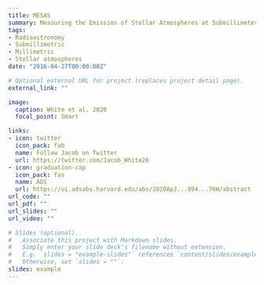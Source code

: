 ```yaml
---
title: MESAS
summary: Measuring the Emission of Stellar Atmospheres at Submillimeter/millimeter wavelengths.
tags:
- Radioastronomy
- Submillimetric
- Millimetric
- Stellar atmospheres
date: "2016-04-27T00:00:00Z"

# Optional external URL for project (replaces project detail page).
external_link: ""

image:
  caption: White et al. 2020
  focal_point: Smart

links:
- icon: twitter
  icon_pack: fab
  name: Follow Jacob on Twitter
  url: https://twitter.com/Jacob_White26
- icon: graduation-cap
  icon_pack: fas
  name: ADS
  url: https://ui.adsabs.harvard.edu/abs/2020ApJ...894...76W/abstract
url_code: ""
url_pdf: ""
url_slides: ""
url_video: ""

# Slides (optional).
#   Associate this project with Markdown slides.
#   Simply enter your slide deck's filename without extension.
#   E.g. `slides = "example-slides"` references `content/slides/example-slides.md`.
#   Otherwise, set `slides = ""`.
slides: example
---
```



